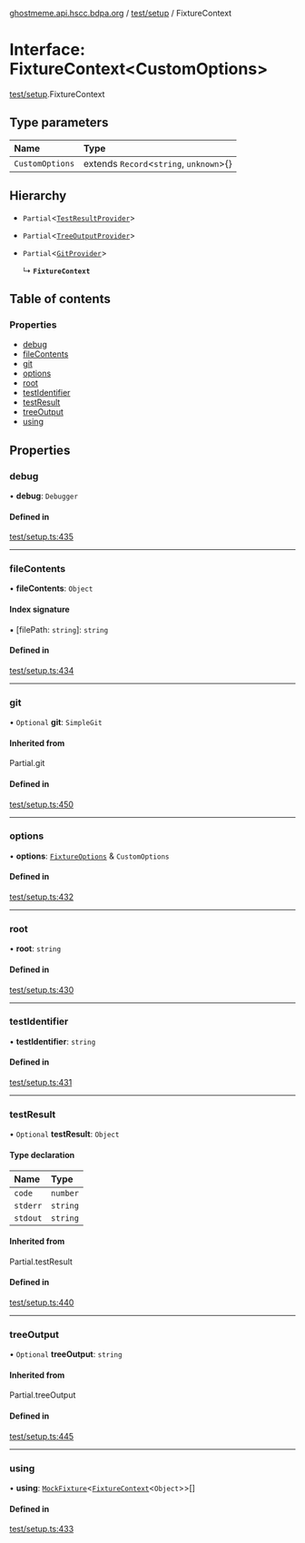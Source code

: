 [ghostmeme.api.hscc.bdpa.org][1] / [test/setup][2] / FixtureContext

# Interface: FixtureContext\<CustomOptions>

[test/setup][2].FixtureContext

## Type parameters

| Name            | Type                                    |
| :-------------- | :-------------------------------------- |
| `CustomOptions` | extends `Record`<`string`, `unknown`>{} |

## Hierarchy

- `Partial`<[`TestResultProvider`][3]>

- `Partial`<[`TreeOutputProvider`][4]>

- `Partial`<[`GitProvider`][5]>

  ↳ **`FixtureContext`**

## Table of contents

### Properties

- [debug][6]
- [fileContents][7]
- [git][8]
- [options][9]
- [root][10]
- [testIdentifier][11]
- [testResult][12]
- [treeOutput][13]
- [using][14]

## Properties

### debug

• **debug**: `Debugger`

#### Defined in

[test/setup.ts:435][15]

---

### fileContents

• **fileContents**: `Object`

#### Index signature

▪ \[filePath: `string`]: `string`

#### Defined in

[test/setup.ts:434][16]

---

### git

• `Optional` **git**: `SimpleGit`

#### Inherited from

Partial.git

#### Defined in

[test/setup.ts:450][17]

---

### options

• **options**: [`FixtureOptions`][18] & `CustomOptions`

#### Defined in

[test/setup.ts:432][19]

---

### root

• **root**: `string`

#### Defined in

[test/setup.ts:430][20]

---

### testIdentifier

• **testIdentifier**: `string`

#### Defined in

[test/setup.ts:431][21]

---

### testResult

• `Optional` **testResult**: `Object`

#### Type declaration

| Name     | Type     |
| :------- | :------- |
| `code`   | `number` |
| `stderr` | `string` |
| `stdout` | `string` |

#### Inherited from

Partial.testResult

#### Defined in

[test/setup.ts:440][22]

---

### treeOutput

• `Optional` **treeOutput**: `string`

#### Inherited from

Partial.treeOutput

#### Defined in

[test/setup.ts:445][23]

---

### using

• **using**: [`MockFixture`][24]<[`FixtureContext`][25]<`Object`>>\[]

#### Defined in

[test/setup.ts:433][26]

[1]: ../README.md
[2]: ../modules/test_setup.md
[3]: test_setup.TestResultProvider.md
[4]: test_setup.TreeOutputProvider.md
[5]: test_setup.GitProvider.md
[6]: test_setup.FixtureContext.md#debug
[7]: test_setup.FixtureContext.md#filecontents
[8]: test_setup.FixtureContext.md#git
[9]: test_setup.FixtureContext.md#options
[10]: test_setup.FixtureContext.md#root
[11]: test_setup.FixtureContext.md#testidentifier
[12]: test_setup.FixtureContext.md#testresult
[13]: test_setup.FixtureContext.md#treeoutput
[14]: test_setup.FixtureContext.md#using
[15]:
  https://github.com/nhscc/ghostmeme.api.hscc.bdpa.org/blob/9eb38c4/test/setup.ts#L435
[16]:
  https://github.com/nhscc/ghostmeme.api.hscc.bdpa.org/blob/9eb38c4/test/setup.ts#L434
[17]:
  https://github.com/nhscc/ghostmeme.api.hscc.bdpa.org/blob/9eb38c4/test/setup.ts#L450
[18]: test_setup.FixtureOptions.md
[19]:
  https://github.com/nhscc/ghostmeme.api.hscc.bdpa.org/blob/9eb38c4/test/setup.ts#L432
[20]:
  https://github.com/nhscc/ghostmeme.api.hscc.bdpa.org/blob/9eb38c4/test/setup.ts#L430
[21]:
  https://github.com/nhscc/ghostmeme.api.hscc.bdpa.org/blob/9eb38c4/test/setup.ts#L431
[22]:
  https://github.com/nhscc/ghostmeme.api.hscc.bdpa.org/blob/9eb38c4/test/setup.ts#L440
[23]:
  https://github.com/nhscc/ghostmeme.api.hscc.bdpa.org/blob/9eb38c4/test/setup.ts#L445
[24]: test_setup.MockFixture.md
[25]: test_setup.FixtureContext.md
[26]:
  https://github.com/nhscc/ghostmeme.api.hscc.bdpa.org/blob/9eb38c4/test/setup.ts#L433
